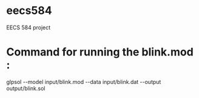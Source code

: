 eecs584
=======

EECS 584 project


# Command for running the blink.mod :

glpsol --model input/blink.mod --data input/blink.dat --output output/blink.sol
